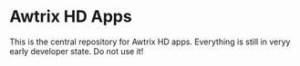 # Awtrix HD Apps
This is the central repository for Awtrix HD apps.
Everything is still in veryy early developer state. Do not use it!
